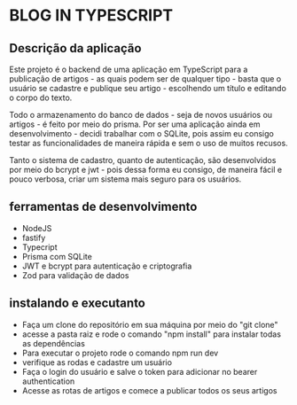 # BLOG IN TYPESCRIPT

## Descrição da aplicação

Este projeto é o backend de uma aplicação em TypeScript para a publicação de artigos - as quais podem ser de qualquer tipo - basta que o usuário se cadastre e publique seu artigo - escolhendo um título e editando o corpo do texto. 

Todo o armazenamento do banco de dados - seja de novos usuários ou artigos - é feito por meio do prisma. Por ser uma aplicação ainda em desenvolvimento - decidi trabalhar com o SQLite, pois assim eu consigo testar as funcionalidades de maneira rápida e sem o uso de muitos recusos. 

Tanto o sistema de cadastro, quanto de autenticação, são desenvolvidos por meio do bcrypt e jwt - pois dessa forma eu consigo, de maneira fácil e pouco verbosa, criar um sistema mais seguro para os usuários. 

## ferramentas de desenvolvimento

 - NodeJS
 - fastify
 - Typecript
 - Prisma com SQLite
 - JWT e bcrypt para autenticação e criptografia 
 - Zod para validação de dados

## instalando e executanto

 - Faça um clone do repositório em sua máquina por meio do "git clone"
 - acesse a pasta raiz e rode o comando "npm install" para instalar todas as dependências
 - Para executar o projeto rode o comando npm run dev
 - verifique as rodas e cadastre um usuário
 - Faça o login do usuário e salve o token para adicionar no bearer authentication
 - Acesse as rotas de artigos e comece a publicar todos os seus artigos


